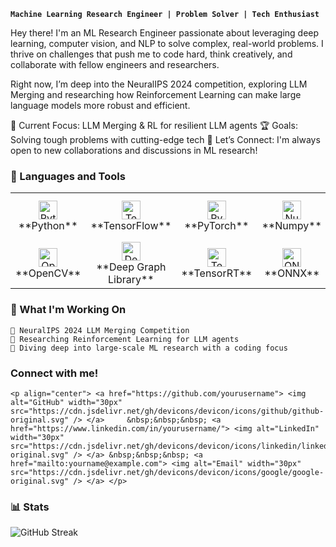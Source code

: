 **`Machine Learning Research Engineer | Problem Solver | Tech Enthusiast`**

Hey there! I'm an ML Research Engineer passionate about leveraging deep learning, computer vision, and NLP to solve complex, real-world problems. I thrive on challenges that push me to code hard, think creatively, and collaborate with fellow engineers and researchers.

Right now, I’m deep into the NeuralIPS 2024 competition, exploring LLM Merging and researching how Reinforcement Learning can make large language models more robust and efficient.

🧠 Current Focus: LLM Merging & RL for resilient LLM agents
🏆 Goals: Solving tough problems with cutting-edge tech
💬 Let’s Connect: I'm always open to new collaborations and discussions in ML research!

### 🧰 Languages and Tools

<table> <tr> <td align="center" width="150px"> <img alt="Python" width="30px" src="https://cdn.jsdelivr.net/gh/devicons/devicon/icons/python/python-plain.svg" /><br /> **Python** </td> <td align="center" width="150px"> <img alt="TensorFlow" width="30px" src="https://cdn.jsdelivr.net/gh/devicons/devicon/icons/tensorflow/tensorflow-original.svg" /><br /> **TensorFlow** </td> <td align="center" width="150px"> <img alt="PyTorch" width="30px" src="https://cdn.jsdelivr.net/gh/devicons/devicon/icons/pytorch/pytorch-original.svg" /><br /> **PyTorch** </td> <td align="center" width="150px"> <img alt="Numpy" width="30px" src="https://cdn.jsdelivr.net/gh/devicons/devicon/icons/numpy/numpy-original.svg" /><br /> **Numpy** </td> <td align="center" width="150px"> <img alt="Pandas" width="30px" src="https://cdn.jsdelivr.net/gh/devicons/devicon/icons/pandas/pandas-original.svg" /><br /> **Pandas** </td> <td align="center" width="150px"> <img alt="Scikit-learn" width="30px" src="https://cdn.jsdelivr.net/gh/devicons/devicon/icons/scikit-learn/scikit-learn-original.svg" /><br /> **Scikit-learn** </td> </tr> <tr> <td align="center" width="150px"> <img alt="OpenCV" width="30px" src="https://cdn.jsdelivr.net/gh/devicons/devicon/icons/opencv/opencv-original.svg" /><br /> **OpenCV** </td> <td align="center" width="150px"> <img alt="Deep Graph Library" width="30px" src="https://cdn.jsdelivr.net/gh/dmlc/dgl@main/docs/source/_static/img/dgl-logo-square.png" /><br /> **Deep Graph Library** </td> <td align="center" width="150px"> <img alt="TensorRT" width="30px" src="https://developer.nvidia.com/sites/default/files/akamai/tensorrt-icon.svg" /><br /> **TensorRT** </td> <td align="center" width="150px"> <img alt="ONNX" width="30px" src="https://cdn.jsdelivr.net/gh/devicons/devicon/icons/onnx/onnx-original.svg" /><br /> **ONNX** </td> <td align="center" width="150px"> <img alt="Git" width="30px" src="https://cdn.jsdelivr.net/gh/devicons/devicon/icons/git/git-original.svg" /><br /> **Git** </td> <td align="center" width="150px"> <img alt="Docker" width="30px" src="https://cdn.jsdelivr.net/gh/devicons/devicon/icons/docker/docker-original.svg" /><br /> **Docker** </td> </tr> </table>

### 🚀 What I'm Working On
    🏅 NeuralIPS 2024 LLM Merging Competition
    🤖 Researching Reinforcement Learning for LLM agents
    🔬 Diving deep into large-scale ML research with a coding focus

### Connect with me!
    <p align="center"> <a href="https://github.com/yourusername"> <img alt="GitHub" width="30px" src="https://cdn.jsdelivr.net/gh/devicons/devicon/icons/github/github-original.svg" /> </a>     &nbsp;&nbsp;&nbsp; <a href="https://www.linkedin.com/in/yourusername/"> <img alt="LinkedIn" width="30px" src="https://cdn.jsdelivr.net/gh/devicons/devicon/icons/linkedin/linkedin- original.svg" /> </a> &nbsp;&nbsp;&nbsp; <a href="mailto:yourname@example.com"> <img alt="Email" width="30px" src="https://cdn.jsdelivr.net/gh/devicons/devicon/icons/google/google-original.svg" /> </a> </p>

### 📊 Stats

<!-- ![Sushant's Open Source GitHub stats](https://github-readme-stats.vercel.app/api?username=sushant-97&show_icons=true&theme=gruvbox) -->

![GitHub Streak](https://streak-stats.demolab.com/?user=sushant-97&theme=gruvbox&border_radius=4.5)
